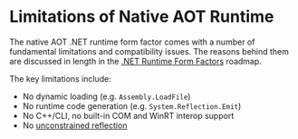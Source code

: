# Limitations of Native AOT Runtime

The native AOT .NET runtime form factor comes with a number of fundamental limitations and compatibility issues. The reasons 
behind them are discussed in length in 
the [.NET Runtime Form Factors](https://github.com/dotnet/designs/blob/main/accepted/2020/form-factors.md) roadmap.

The key limitations include:

- No dynamic loading (e.g. `Assembly.LoadFile`)
- No runtime code generation (e.g. `System.Reflection.Emit`)
- No C++/CLI, no built-in COM and WinRT interop support
- No [unconstrained reflection](reflection-in-aot-mode.md)
